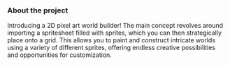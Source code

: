 ### About the project

Introducing a 2D pixel art world builder! The main concept revolves around importing a spritesheet filled with sprites, which you can then strategically place onto a grid. This allows you to paint and construct intricate worlds using a variety of different sprites, offering endless creative possibilities and opportunities for customization.
